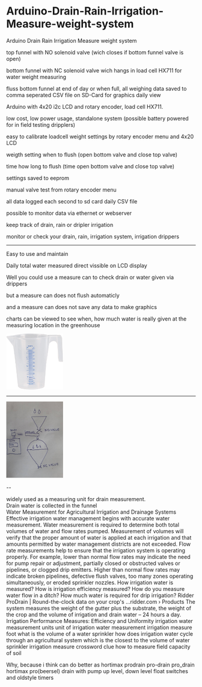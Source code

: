 # Arduino-Drain-Rain-Irrigation-Measure-weight-system
Arduino Drain Rain Irrigation Measure weight system

top funnel with NO solenoid valve (wich closes if bottom funnel valve is open)

bottom funnel with NC solenoid valve wich hangs in load cell HX711 for water weight measuring

fluss bottom funnel at end of day or when full, all weighing data saved to comma seperated CSV file on SD-Card for graphics daily view

Arduino with 4x20 i2c LCD and rotary encoder, load cell HX711.

low cost, low power usage, standalone system (possible battery powered for in field testing dripplers)

easy to calibrate loadcell weight settings by rotary encoder menu and 4x20 LCD

weigth setting when to flush (open bottom valve and close top valve)

time how long to flush (time open bottom valve and close top valve) 

settings saved to eeprom

manual valve test from rotary encoder menu

all data logged each second to sd card daily CSV file

possible to monitor data via ethernet or webserver

keep track of drain, rain or dripler irrigation

monitor or check your drain, rain, irrigation system, irrigation drippers


---------------

Easy to use and maintain

Daily total water measured direct vissible on LCD display

Well you could use a measure can to check drain or water given via drippers

but a measure can does not flush automaticly

and a measure can does not save any data to make graphics

charts can be viewed to see when, how much water is really given at the measuring location in the greenhouse

<img src="https://github.com/ldijkman/Arduino-Drain-Rain-Irrigation-Measure-weight-system/blob/main/measure_can.jpeg" width="30%" heigth="30%">

----------------



<img src="https://github.com/ldijkman/Arduino-Drain-Rain-Irrigation-Measure-weight-system/blob/main/Arduino-Drain-Rain-Irrigation-Measure-weight-system.jpg" width="30%" heigth="30%">




















--

widely used as a measuring unit for drain measurement.  
Drain water is collected in the funnel  
Water Measurement for Agricultural Irrigation and Drainage Systems 
Effective irrigation water management begins with accurate water measurement. Water measurement is required to determine both total volumes of water and flow rates pumped. Measurement of volumes will verify that the proper amount of water is applied at each irrigation and that amounts permitted by water management districts are not exceeded. Flow rate measurements help to ensure that the irrigation system is operating properly. For example, lower than normal flow rates may indicate the need for pump repair or adjustment, partially closed or obstructed valves or pipelines, or clogged drip emitters. Higher than normal flow rates may indicate broken pipelines, defective flush valves, too many zones operating simultaneously, or eroded sprinkler nozzles. 
How irrigation water is measured? 
How is irrigation efficiency measured? 
How do you measure water flow in a ditch? 
How much water is required for drip irrigation? 
Ridder ProDrain | Round-the-clock data on your crop's ...ridder.com › Products 
The system measures the weight of the gutter plus the substrate, the weight of the crop and the volume of irrigation and drain water – 24 hours a day. 
Irrigation Performance Measures: Efficiency and Uniformity 
irrigation water measurement units 
unit of irrigation water measurement 
irrigation measure foot 
what is the volume of a water sprinkler 
how does irrigation water cycle through an agricultural system 
which is the closest to the volume of water sprinkler 
irrigation measure crossword clue 
how to measure field capacity of soil 

Why, because i think can do better as hortimax prodrain pro-drain pro_drain 
hortimax pro(beersel) drain with pump up level, down level float switches and oldstyle timers

